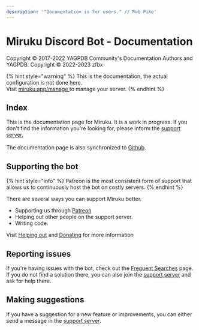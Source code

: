 ```yaml
---
description: '"Documentation is for users." // Rob Pike'
---
```


# Miruku Discord Bot - Documentation

Copyright © 2017-2022 YAGPDB Community's Documentation Authors and YAGPDB.
Copyright © 2022-2023 zfbx

{% hint style="warning" %}
This is the documentation, the actual configuration is not done here.\
Visit [miruku.app/manage ](https://miruku.app/manage)to manage your server.
{% endhint %}

## Index

This is the documentation page for Miruku. It is a work in progress. If you don't find the information you're looking for, please inform the [support server. ](https://discord.gg/nP3Xu77r3b)\
\
The documentation page is also synchronized to [Github](https://github.com/miruku-app/docs).&#x20;

## Supporting the bot

{% hint style="info" %}
Patreon is the most consistent form of support that allows us to continuously host the bot on costly servers.
{% endhint %}

There are several ways you can support Miruku better.

* Supporting us through [Patreon](https://www.patreon.com/zfbx)
* Helping out other people on the support server.&#x20;
* Writing code.

Visit [Helping out](helping-out.md) and [Donating](donating.md) for more information

## Reporting issues

If you're having issues with the bot, check out the [Frequent Searches](others/frequent-searches.md) page. If you do not find a solution there, you can also join the [support server](https://discord.gg/nP3Xu77r3b) and ask for help there.

## Making suggestions

If you have a suggestion for a new feature or improvements, you can either send a message in the [support server](https://discord.gg/nP3Xu77r3b).

